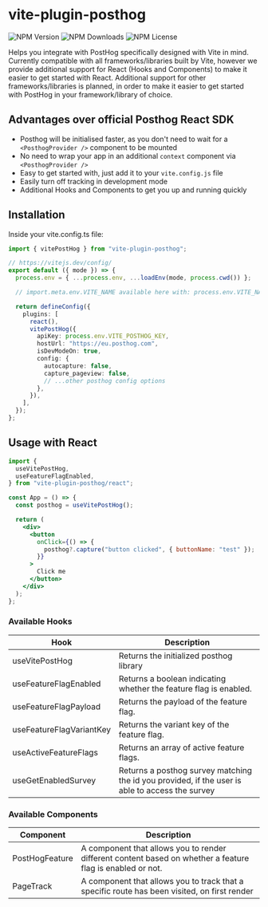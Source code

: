 # vite-plugin-posthog

![NPM Version](https://img.shields.io/npm/v/vite-plugin-posthog)
![NPM Downloads](https://img.shields.io/npm/dt/vite-plugin-posthog)
![NPM License](https://img.shields.io/npm/l/vite-plugin-posthog)

Helps you integrate with PostHog specifically designed with Vite in mind. Currently compatible with all frameworks/libraries built by Vite, however we provide additional support for React (Hooks and Components) to make it easier to get started with React. Additional support for other frameworks/libraries is planned, in order to make it easier to get started with PostHog in your framework/library of choice.

## Advantages over official Posthog React SDK

- Posthog will be initialised faster, as you don't need to wait for a `<PosthogProvider />` component to be mounted
- No need to wrap your app in an additional `context` component via `<PosthogProvider />`
- Easy to get started with, just add it to your `vite.config.js` file
- Easily turn off tracking in development mode
- Additional Hooks and Components to get you up and running quickly

## Installation

Inside your vite.config.ts file:

```ts
import { vitePostHog } from "vite-plugin-posthog";

// https://vitejs.dev/config/
export default ({ mode }) => {
  process.env = { ...process.env, ...loadEnv(mode, process.cwd()) };

  // import.meta.env.VITE_NAME available here with: process.env.VITE_NAME

  return defineConfig({
    plugins: [
      react(),
      vitePostHog({
        apiKey: process.env.VITE_POSTHOG_KEY,
        hostUrl: "https://eu.posthog.com",
        isDevModeOn: true,
        config: {
          autocapture: false,
          capture_pageview: false,
          // ...other posthog config options
        },
      }),
    ],
  });
};
```

## Usage with React

```jsx
import {
  useVitePostHog,
  useFeatureFlagEnabled,
} from "vite-plugin-posthog/react";

const App = () => {
  const posthog = useVitePostHog();

  return (
    <div>
      <button
        onClick={() => {
          posthog?.capture("button clicked", { buttonName: "test" });
        }}
      >
        Click me
      </button>
    </div>
  );
};
```

### Available Hooks

| Hook                     | Description                                                                                     |
| ------------------------ | ----------------------------------------------------------------------------------------------- |
| useVitePostHog           | Returns the initialized posthog library                                                         |
| useFeatureFlagEnabled    | Returns a boolean indicating whether the feature flag is enabled.                               |
| useFeatureFlagPayload    | Returns the payload of the feature flag.                                                        |
| useFeatureFlagVariantKey | Returns the variant key of the feature flag.                                                    |
| useActiveFeatureFlags    | Returns an array of active feature flags.                                                       |
| useGetEnabledSurvey      | Returns a posthog survey matching the id you provided, if the user is able to access the survey |

### Available Components

| Component      | Description                                                                                                |
| -------------- | ---------------------------------------------------------------------------------------------------------- |
| PostHogFeature | A component that allows you to render different content based on whether a feature flag is enabled or not. |
| PageTrack      | A component that allows you to track that a specific route has been visited, on first render               |
